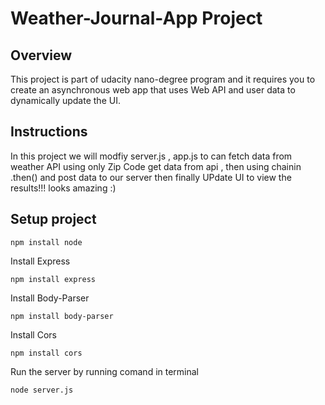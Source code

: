 # Weather-Journal-App Project

## Overview
This project is part of udacity nano-degree program and it requires you to create an asynchronous web app that uses Web API and user data to dynamically update the UI. 

## Instructions
In this project we will modfiy server.js , app.js to can fetch data from weather API using only Zip Code
get data from api , then using chainin .then() and post data to our server then finally UPdate UI to view the results!!!
looks amazing :)

## Setup project
```
npm install node
```
Install Express
```
npm install express
```
Install Body-Parser
```
npm install body-parser
```
Install Cors
```
npm install cors
```
Run the server by running comand in terminal
```
node server.js
```
